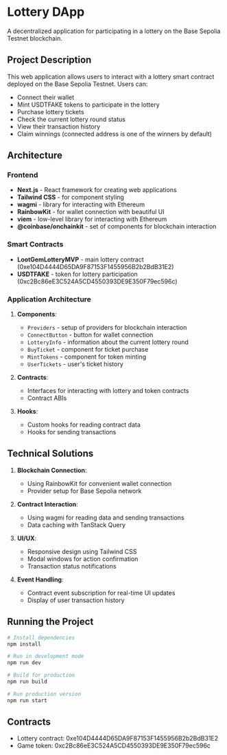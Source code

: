 # Lottery DApp

A decentralized application for participating in a lottery on the Base Sepolia Testnet blockchain.

## Project Description

This web application allows users to interact with a lottery smart contract deployed on the Base Sepolia Testnet. Users can:

- Connect their wallet
- Mint USDTFAKE tokens to participate in the lottery
- Purchase lottery tickets
- Check the current lottery round status
- View their transaction history
- Claim winnings (connected address is one of the winners by default)

## Architecture

### Frontend

- **Next.js** - React framework for creating web applications
- **Tailwind CSS** - for component styling
- **wagmi** - library for interacting with Ethereum
- **RainbowKit** - for wallet connection with beautiful UI
- **viem** - low-level library for interacting with Ethereum
- **@coinbase/onchainkit** - set of components for blockchain interaction

### Smart Contracts

- **LootGemLotteryMVP** - main lottery contract (0xe104D4444D65DA9F87153F1455956B2b2BdB31E2)
- **USDTFAKE** - token for lottery participation (0xc2Bc86eE3C524A5CD4550393DE9E350F79ec596c)

### Application Architecture

1. **Components**:
   - `Providers` - setup of providers for blockchain interaction
   - `ConnectButton` - button for wallet connection
   - `LotteryInfo` - information about the current lottery round
   - `BuyTicket` - component for ticket purchase
   - `MintTokens` - component for token minting
   - `UserTickets` - user's ticket history

2. **Contracts**:
   - Interfaces for interacting with lottery and token contracts
   - Contract ABIs

3. **Hooks**:
   - Custom hooks for reading contract data
   - Hooks for sending transactions

## Technical Solutions

1. **Blockchain Connection**:
   - Using RainbowKit for convenient wallet connection
   - Provider setup for Base Sepolia network

2. **Contract Interaction**:
   - Using wagmi for reading data and sending transactions
   - Data caching with TanStack Query

3. **UI/UX**:
   - Responsive design using Tailwind CSS
   - Modal windows for action confirmation
   - Transaction status notifications

4. **Event Handling**:
   - Contract event subscription for real-time UI updates
   - Display of user transaction history

## Running the Project

```bash
# Install dependencies
npm install

# Run in development mode
npm run dev

# Build for production
npm run build

# Run production version
npm run start
```

## Contracts

- Lottery contract: 0xe104D4444D65DA9F87153F1455956B2b2BdB31E2
- Game token: 0xc2Bc86eE3C524A5CD4550393DE9E350F79ec596c
